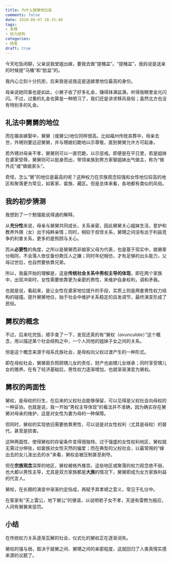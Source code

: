 ```yaml
---
title: 为什么舅舅地位高
comments: false
date: 2018-08-07 18:33:40
tags:
- 亲情
- 权力结构
categories:
- 随笔
draft: true
---
```

今天吃饭闲聊，父亲说我堂姐出嫁，要我去做“提桶盆”。“提桶盆”，我妈说是送亲的时候提“马桶”和“脸盆”的。
<!--more-->

我内心立刻十分抗拒，后来我爸说我这是送嫁里地位最高的身份。

母亲说她同事也是如此，小舅子收了好多礼金，赚得钵满盆满，听得我眼里金光闪闪。不过，过重的礼金也算是一种陋习了，我们还是讲求移风易俗；虽然北方也没有特别多的礼金。

## 礼法中舅舅的地位

而在婚丧嫁娶中，舅舅（或舅公)地位同样很高。比如福州传统丧葬中，母亲去世，外甥则要远迎舅舅，并与甥媳妇跪地以示尊敬，直到舅舅允许方可起身。

若外甥对母亲不孝，舅舅则可以一直罚跪，以示惩戒。即便是在平日里，若是姐妹在婆家受辱，舅舅则可以挺身而出，带领亲族到男方家替姐妹出气做主，称为“做外氏”或“做娘家头”。

奇怪，怎么“舅”的地位是最高的呢？这种权力在宗族观念较强和女性地位较高的地区和聚落更为常见，如客家、畲族、藏区。但是总体来看，各地都有类似的风俗。

## 我的初步猜测

我想到了一个勉强能说得通的解释。

从**充分性**来说，母亲与舅舅共同成长，关系亲密，因此舅舅关心姐妹生活，爱护和教养外甥（女）出于纯粹亲情；同时，相较于叔侄关系，舅甥之间没有出于利益竞争的利害关系，更多的是照顾与关心。

而从**必要性**的角度，之所以是舅舅而非娘家父母为代表，也是基于现实中，娘舅辈分相同，不会落人依仗备份欺压人之嫌；同时年纪相仿，才有足够的出头能力，父母过世后，也自然要依靠兄弟。

所以，我最开始的理解是，这是**传统社会关系中男权主导的体现**，即在两个家族中，出现冲突时，女性需要依靠更为亲密的男性，来维护自身权利，调和矛盾。

也就是说，看起来，是让女性在婆家地位提升的手段，实质上则是两套男性权力结构的碰撞。提升舅舅地位，始于社会中维护关系稳定的自发调节，最终演变形成了民俗。

## 舅权的概念

不过，后来吃完饭，顺手查了一下，发现还真的有“舅权（*avunculate*）”这个概念，用以描述某个社会结构之中，一个人同他的姐妹子女之间的关系。

但是这个概念来源于母系氏族社会，是母权向父权过渡产生的一种形式。

即在母权社会，舅舅肩负照顾甥儿女的责任，财产也由甥儿女继承；同时享受甥儿女的赡养。在有了经济基础后，男性权力逐渐增加，也就渐渐演变为舅权。

## 舅权的两面性

舅权，是母权的衍生，在后来的父权社会能够保留，可以见得是父权社会向母权的一种妥协。也就是说，我一开始“男权主导体现”的看法并不准确，因为确实存在舅舅对母亲的维护，这是对女性为妻为母的一种保障。

但同时，舅权的实现依旧需要依靠男性，可以说是对女性权利（尤其是母权）的替代，甚至是损害。

这种两面性，使得舅权的存留条件变得很独特。过于强盛的女性权利地区，舅权就无需过分伸张，如畲族对女性天然的偏爱；而在典型的父权社会，以最常用的“嫁出去的女儿泼出去的水”来看，舅权会被压制甚至剥夺。

但在**宗族观念**深厚的地区，舅权被格外推崇。这些地区或聚落的权力观念绝不弱，也大都以男性主导，尤其是双方家族都是**大族**的情况下，舅舅即成为女方家族利益的代言人。

舅权，在长期的演变中渐渐约定俗成，再赋予其孝顺之意义，常见于礼仪中。

在客家有“天上雷公，地下舅公”的俚语，以说明若子女不孝，天道有雷劈为报应，人间有舅舅来惩罚。

## 小结

在传统权力关系逐渐瓦解的社会，仪式化的舅权正在逐渐消失。

舅权的强与弱，取决于娘舅之间、舅甥之间的亲密程度，这就回归了人类真情实感来源的议题了。